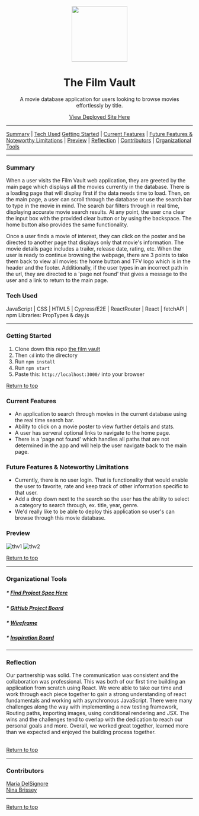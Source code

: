<div align="center"><img src="https://user-images.githubusercontent.com/76507607/132331997-e88e2e25-8c72-43c1-a481-d005520aeacf.png" height="150px" width="150px"/><h1>The Film Vault</h1>
<p>A movie database application for users looking to browse movies effortlessly by title.</p>
<a href="https://the-film-vault.herokuapp.com/">View Deployed Site Here</a>
</div>




---

[Summary](#summary) |
[Tech Used](#tech-used)
[Getting Started](#getting-started) |
[Current Features](#current-features) |
[Future Features & Noteworthy Limitations](#future-features-&-noteworthy-limitations) |
[Preview](#preview) |
[Reflection](#reflection) |
[Contributors](#contributors) |
[Organizational Tools](#organizational-tools)
 
---

### Summary
When a user visits the Film Vault web application, they are greeted by the main page which displays all the movies currently in the database.  There is a loading page that will display first if the data needs time to load.  Then, on the main page, a user can scroll through the database or use the search bar to type in the movie in mind.  The search bar filters through in real time, displaying accurate movie search results.  At any point, the user cna clear the input box with the provided clear button or by using the backspace.  The home button also provides the same functionality.  

Once a user finds a movie of interest, they can click on the poster and be directed to another page that displays only that movie's information.  The movie details page includes a trailer, release date, rating, etc.  When the user is ready to continue browsing the webpage, there are 3 points to take them back to view all movies: the home button and TFV logo which is in the header and the footer.  Additionally, if the user types in an incorrect path in the url, they are directed to a 'page not found' that gives a message to the user and a link to return to the main page.   
 
### Tech Used
JavaScript | CSS | HTML5 | Cypress/E2E | ReactRouter | React | fetchAPI | npm Libraries: PropTypes & day.js

---
### Getting Started
1. Clone down this repo [the film vault](https://github.com/ninabrissey/the-film-vault)
2. Then ```cd``` into the directory
3. Run ```npm install```
4. Run ```npm start```
5. Paste this: ```http://localhost:3000/``` into your browser


[Return to top](#the-film-vault)

### Current Features
- An application to search through movies in the current database using the real time search bar.
- Ability to click on a movie poster to view further details and stats.
- A user has serveral optional links to navigate to the home page.
- There is a 'page not found' which handles all paths that are not determined in the app and will help the user navigate back to the main page.


### Future Features & Noteworthy Limitations
- Currently, there is no user login.  That is functionality that would enable the user to favorite, rate and keep track of other information specific to that user. 
- Add a drop down next to the search so the user has the ability to select a category to search through, ex. title, year, genre.
- We'd really like to be able to deploy this application so user's can browse through this movie database.


### Preview
![thv1](https://user-images.githubusercontent.com/76507607/132333700-5dfaf73c-5df1-4372-b4ea-e03ddbf02d1c.gif)
![thv2](https://user-images.githubusercontent.com/76507607/132333713-7461cc5c-5d56-45e2-b6f0-a649f9bbe2eb.gif)


[Return to top](#the-film-vault)

---

### Organizational Tools
##### * [Find Project Spec Here](https://frontend.turing.edu/projects/module-3/rancid-tomatillos-v3.html)
##### * [GitHub Project Board](https://github.com/ninabrissey/the-film-vault/projects/1)
##### * [Wireframe](https://www.figma.com/file/NfViGVROLvKYTJctZkBRoO/rt-project?node-id=0%3A1c)
##### * [Inspiration Board](https://www.notion.so/Inspiration-Board-dd8263f7b60d4f1b97646a55b53a5814)

---

### Reflection
Our partnership was solid.  The communication was consistent and the collaboration was professional.  This was both of our first time building an application from scratch using React.  We were able to take our time and work through each piece together to gain a strong understanding of react fundamentals and working with asynchronous JavaScript.  There were many challenges along the way with implementing a new testing framework, Routing paths, importing images, using conditional rendering and JSX.  The wins and the challenges tend to overlap with the dedication to reach our personal goals and more.  Overall, we worked great together, learned more than we expected and enjoyed the building process together.    
<br>


[Return to top](#the-film-vault)

---
### Contributors
[Maria DelSignore](https://github.com/madhaus4) <br>
[Nina Brissey](https://github.com/ninabrissey) <br>



---

[Return to top](#the-film-vault)



